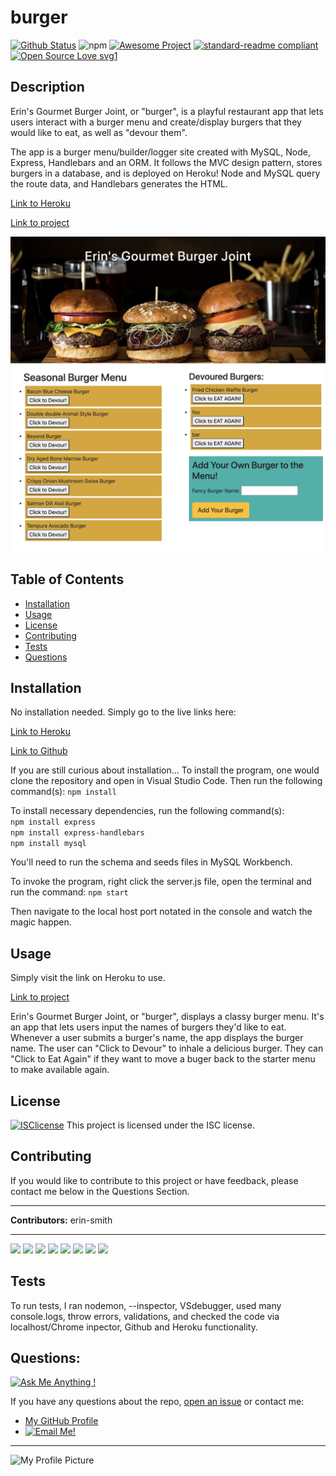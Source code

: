 # burger
[![Github Status](https://img.shields.io/badge/build-passing-green.svg)](https://shields.io/)
![npm](https://img.shields.io/npm/v/npm)
[![Awesome Project](https://img.shields.io/badge/%F0%9F%A4%A9-Awesome%20project-blueviolet.svg)](https://shields.io/)
[![standard-readme compliant](https://img.shields.io/badge/readme%20style-standard-brightgreen.svg?style=flat-square)](https://github.com/RichardLitt/standard-readme)
[![Open Source Love svg1](https://badges.frapsoft.com/os/v1/open-source.svg?v=103)](https://github.com/ellerbrock/open-source-badges/)

## Description
Erin's Gourmet Burger Joint, or "burger", is a playful restaurant app that lets users interact with a burger menu and create/display burgers that they would like to eat, as well as "devour them".

The app is a burger menu/builder/logger site created with MySQL, Node, Express, Handlebars and an ORM. It follows the MVC design pattern, stores burgers in a database, and is deployed on Heroku!  Node and MySQL query the route data, and Handlebars generates the HTML.

[Link to Heroku](https://frozen-harbor-42097.herokuapp.com/)  

[Link to project](https://erin-smith.github.io/burger/)  

![Screenshot of App](./public/assets/img/burgerShot.png)  


## Table of Contents
* [Installation](#Installation)
* [Usage](#Usage)
* [License](#License)
* [Contributing](#Contributing)
* [Tests](#Tests)
* [Questions](#Questions)
 
 
## Installation 
   
No installation needed.  Simply go to the live links here:  

[Link to Heroku](https://frozen-harbor-42097.herokuapp.com/)  

[Link to Github](https://erin-smith.github.io/burger/)  


  

If you are still curious about installation...
To install the program, one would clone the repository and open in Visual Studio Code.  Then run the following command(s):
`npm install`  

To install necessary dependencies, run the following command(s):  
`npm install express`  
`npm install express-handlebars`  
`npm install mysql`

You'll need to run the schema and seeds files in MySQL Workbench.

To invoke the program, right click the server.js file, open the terminal and run the command:
`npm start` 

Then navigate to the local host port notated in the console and watch the magic happen. 

## Usage 
  Simply visit the link on Heroku to use.  

  [Link to project](https://frozen-harbor-42097.herokuapp.com/)  

  
  Erin's Gourmet Burger Joint, or "burger", displays a classy burger menu.  It's an app that lets users input the names of burgers they'd like to eat.  Whenever a user submits a burger's name, the app displays the burger name. The user can "Click to Devour" to inhale a delicious burger. They can "Click to Eat Again" if they want to move a buger back to the starter menu to make available again. 

## License 
[![ISClicense](https://img.shields.io/badge/license-ISC-blue.svg)](https://shields.io/)
  This project is licensed under the ISC license. 

## Contributing   
 If you would like to contribute to this project or have feedback, please contact me below in the Questions Section.
***
 **Contributors:** erin-smith   
***
[![](https://sourcerer.io/fame/erin-smith/erin-smith/burger/images/0)](https://sourcerer.io/fame/erin-smith/erin-smith/burger/links/0)
[![](https://sourcerer.io/fame/erin-smith/erin-smith/burger/images/1)](https://sourcerer.io/fame/erin-smith/erin-smith/burger/links/1)
[![](https://sourcerer.io/fame/erin-smith/erin-smith/burger/images/2)](https://sourcerer.io/fame/erin-smith/erin-smith/burger/links/2)
[![](https://sourcerer.io/fame/erin-smith/erin-smith/burger/images/3)](https://sourcerer.io/fame/erin-smith/erin-smith/burger/links/3)
[![](https://sourcerer.io/fame/erin-smith/erin-smith/burger/images/4)](https://sourcerer.io/fame/erin-smith/erin-smith/burger/links/4)
[![](https://sourcerer.io/fame/erin-smith/erin-smith/burger/images/5)](https://sourcerer.io/fame/erin-smith/erin-smith/burger/links/5)
[![](https://sourcerer.io/fame/erin-smith/erin-smith/burger/images/6)](https://sourcerer.io/fame/erin-smith/erin-smith/burger/links/6)
[![](https://sourcerer.io/fame/erin-smith/erin-smith/burger/images/7)](https://sourcerer.io/fame/erin-smith/erin-smith/burger/links/7) 


## Tests 

  To run tests, I ran nodemon, --inspector, VSdebugger, used many console.logs, throw errors, validations, and checked the code via localhost/Chrome inpector, Github and Heroku functionality.

## Questions:  
[![Ask Me Anything !](https://img.shields.io/badge/Ask%20me-anything-1abc9c.svg)](https://GitHub.com/erin-smith)  

  If you have any questions about the repo, [open an issue](https://github.com/erin-smith/burger/issues/new) or contact me:  

* [My GitHub Profile](http://github.com/erin-smith)
* [![Email Me!](https://img.shields.io/badge/email:-erin.acumen@gmail.com-9cf.svg)](<"mailto:erin.acumen@gmail.com">)
***
![My Profile Picture](https://avatars.githubusercontent.com/erin-smith?size=300)
